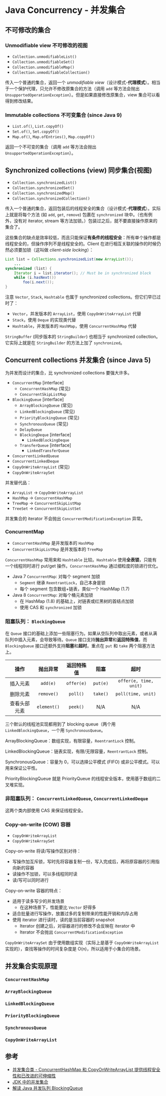 # Java Concurrency - 并发集合

## 不可修改的集合

### Unmodifiable view 不可修改的视图

+ `Collection.unmodifiableList()`
+ `Collection.unmodifiableSet()`
+ `Collection.unmodifiableMap()`
+ `Collection.unmodifiableCollection()`

传入一个普通的集合，返回一个 _unmodifiable view_（设计模式-**代理模式**）。相当于一个保护代理，只允许不修改原集合的方法（调用 `add` 等方法会抛出 `UnsupportedOperationException`）。但是如果直接修改原集合，view 集合可以看得到修改结果。

### Immutable collections 不可变集合 (since Java 9)

+ `List.of()`, `List.copyOf()`
+ `Set.of()`, `Set.copyOf()`
+ `Map.of()`, `Map.ofEntries()`, `Map.copyOf()`

返回一个不可变的集合（调用 `add` 等方法会抛出 `UnsupportedOperationException`）。

## Synchronized collections (view) 同步集合(视图)

+ `Collection.synchronizedList()`
+ `Collection.synchronizedSet()`
+ `Collection.synchronizedMap()`
+ `Collection.synchronizedCollection()`

传入一个普通的集合，返回包装后的线程安全的集合（设计模式-**代理模式**）。实际上就是将每个方法 (如 `add`, `get`, `remove`) 包裹在 `synchronized` 块中。（也有例外，没有对 iterator, stream 等方法加锁。）包装过之后，就不要直接操作原来的集合了。

这些集合的缺点是效率较低，而且只能保证**有条件的线程安全**：所有单个操作都是线程安全的，但操作序列不是线程安全的。Client 在进行相互关联的操作的时候仍然必须要加锁（这叫做 *client-side locking*）：

```Java
List list = Collections.synchronizedList(new ArrayList());
    ...
synchronized (list) {
    Iterator i = list.iterator(); // Must be in synchronized block
    while (i.hasNext())
        foo(i.next());
}
```

注意 `Vector`, `Stack`, `Hashtable` 也属于 synchronized collections。但它们早已过时了：

+ `Vector`，并发版本的 `ArrayList`，使用 `CopyOnWriteArrayList` 代替
+ `Stack`，使用 `Deque` 的实现类代替
+ `Hashtable`，并发版本的 `HashMap`，使用 `ConcurrentHashMap` 代替

`StringBuffer` (同步版本的 `StringBuilder`) 也相当于 synchronized collection。它实际上就是在 `StringBuilder` 的方法上加了 `synchronized`。

## Concurrent collections 并发集合 (since Java 5)

为并发而设计的集合，比 synchronized collections 要强大许多。

+ `ConcurrentMap` [interface]
  + `ConcurrentHashMap` (常见)
  + `ConcurrentSkipListMap`
+ `BlockingQueue` [interface]
  + `ArrayBlockingQueue` (常见)
  + `LinkedBlockingQueue` (常见)
  + `PriorityBlockingQueue` (常见)
  + `SynchronousQueue` (常见)
  + `DelayQueue`
  + `BlockingDeque` [interface]
    + `LinkedBlockingDeque`
  + `TransferQueue` [interface]
    + `LinkedTransferQueue`
+ `ConcurrentLinkedQueue`
+ `ConcurrentLinkedDeque`
+ `CopyOnWriteArrayList` (常见)
+ `CopyOnWriteArraySet`

并发替代品：

+ `ArrayList` -> `CopyOnWriteArrayList`
+ `HashMap` -> `ConcurrentHashMap`
+ `TreeMap` -> `ConcurrentSkipListMap`
+ `TreeSet` -> `ConcurrentSkipListSet`

并发集合的 iterator 不会抛出 `ConcurrentModificationException` 异常。

### ConcurrentMap

+ `ConcurrentHashMap` 是并发版本的 `HashMap`
+ `ConcurrentSkipListMap` 是并发版本的 `TreeMap`

`ConcurrentHashMap` 常用来和 `Hashtable` 比较。`Hashtable` 使用**全表锁**，只能有一个线程同时进行 put/get 操作。`ConcurrentHashMap` 通过细粒度的锁进行优化。

+ Java 7 `ConcurrentMap`: 对每个 segment 加锁
  + `Segment` 继承 `ReentrantLock`，自己本身是锁
  + 每个 segment 包含数组+链表，类似一个 HashMap (1.7)
+ Java 8 `ConcurrentMap`: 对每个桶元素加锁
  + 在 HashMap (1.8) 的基础上，对链表或红黑树的首结点加锁
  + 使用 CAS 和 `synchronized` 加锁

### 阻塞队列： `BlockingQueue`

在 `Queue` 接口的基础上添加一些阻塞行为。如果从空队列中取出元素，或者从满队列中插入元素，会导致等待。`Queue` 接口支持**抛出异常**和**返回特殊值**，而 `BlockingQueue` 接口还额外支持**阻塞**和**超时**。重点在 `put` 和 `take` 两个阻塞方法上。

| 操作 | 抛出异常 | 返回特殊值 | 阻塞 | 超时 |
| :-: | :-: | :-: | :-: | :-: |
| 插入元素 | `add(e)` | `offer(e)` | `put(e)` | `offer(e, time, unit)` |
| 删除元素 | `remove()` | `poll()` | `take()` | `poll(time, unit)` |
| 查看头部元素 | `element()` | `peek()` | N/A | N/A |

三个默认的线程池实现都用到了 blocking queue（两个用 `LinkedBlockingQueue`，一个用 `SynchronousQueue`。

ArrayBlockingQueue：数组实现，有限容量，`ReentrantLock` 控制。

LinkedBlockingQueue：链表实现，有限/无限容量，`ReentrantLock` 控制。

SynchronousQueue：容量为 0，可以选择公平模式 (FIFO) 或非公平模式。可以用来保证公平性。

PriorityBlockingQueue 就是 PriorityQueue 的线程安全版本，使用基于数组的二叉堆实现。

### 非阻塞队列： `ConcurrentLinkedQueue`, `ConcurrentLinkedDeque`

这两个类内部使用 CAS 来保证线程安全。

### Copy-on-write (COW) 容器

+ `CopyOnWriteArrayList`
+ `CopyOnWriteArraySet`

Copy-on-write 将读/写操作区别对待：

+ 写操作加互斥锁，写时先将容器复制一份，写入完成后，再将原容器的引用指向新的容器
+ 读操作不加锁，可以多线程同时读
+ 读/写可以同时进行

Copy-on-write 容器的特点：

+ 适用于读多写少的并发场景
  + 在这种场景下，性能要比 `Vector` 好得多
+ 适合批量进行写操作，放置过多的复制带来的性能开销和内存占用
+ 使用 iterator 进行读时，读的是当前容器的 snapshot
  + Iterator 创建之后，对容器进行的修改不会反映在 iterator 中
  + Iterator 不会抛出 `ConcurrentModificationException`

`CopyOnWriteArraySet` 由于使用数组实现（实际上是基于 `CopyOnWriteArrayList` 实现的），查找等操作的时间复杂度是 O(n)，所以适用于小集合的场景。

## 并发集合实现原理

### `ConcurrentHashMap`

### `ArrayBlockingQueue`

### `LinkedBlockingQueue`

### `PriorityBlockingQueue`

### `SynchronousQueue`

### `CopyOnWriteArrayList`

## 参考

+ [并发集合类 - ConcurrentHashMap 和 CopyOnWriteArrayList 提供线程安全性和已改进的可伸缩性](https://www.ibm.com/developerworks/cn/java/j-jtp07233/index.html)
+ [JDK 中的并发集合](http://novoland.github.io/%E5%B9%B6%E5%8F%91/2014/07/26/%E5%B9%B6%E5%8F%91%E9%9B%86%E5%90%88.html)
+ [解读 Java 并发队列 BlockingQueue](https://javadoop.com/post/java-concurrent-queue#%E6%80%BB%E7%BB%93)